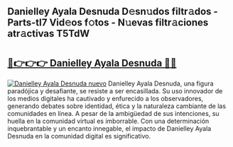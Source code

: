 ## Danielley Ayala Desnuda D𝚎sn𝚞dos filtr𝚊dos - Parts-tI7 Vid𝚎os f𝚘tos - N𝚞evas filtr𝚊ciones atr𝚊ctivas T5TdW

# <h2><a href="http://mbc6e1d.tromn.icu/?c=Danielley+Ayala+Desnuda">🔗👉👉👉 Danielley Ayala Desnuda 🔗🔗</a></h2>

[![Danielley Ayala Desnuda nuevo](https://i.imgur.com/pEAQMta.gif)](http://mbc6e1d.tromn.icu/?c=Danielley+Ayala+Desnuda)
Danielley Ayala Desnuda, una figura paradójica y desafiante, se resiste a ser encasillada. Su uso innovador de los medios digitales ha cautivado y enfurecido a los observadores, generando debates sobre identidad, ética y la naturaleza cambiante de las comunidades en línea. A pesar de la ambigüedad de sus intenciones, su huella en la comunidad virtual es imborrable. Con una determinación inquebrantable y un encanto innegable, el impacto de Danielley Ayala Desnuda en la comunidad digital es significativo.

